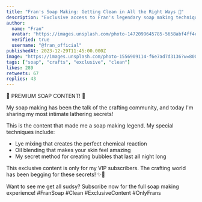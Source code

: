 ```yaml
---
title: "Fran's Soap Making: Getting Clean in All the Right Ways 🧼"
description: "Exclusive access to Fran's legendary soap making techniques"
author:
  name: "Fran"
  avatar: "https://images.unsplash.com/photo-1472099645785-5658abf4ff4e?w=150&h=150&fit=crop&crop=face"
  verified: true
  username: "@fran_official"
publishedAt: 2023-12-29T11:45:00.000Z
image: "https://images.unsplash.com/photo-1556909114-f6e7ad7d3136?w=800&h=400&fit=crop"
tags: ["soap", "crafts", "exclusive", "clean"]
likes: 289
retweets: 67
replies: 43
---
```


🧼 PREMIUM SOAP CONTENT! 🧼

My soap making has been the talk of the crafting community, and today I'm sharing my most intimate lathering secrets!

This is the content that made me a soap making legend. My special techniques include:
- Lye mixing that creates the perfect chemical reaction
- Oil blending that makes your skin feel amazing
- My secret method for creating bubbles that last all night long

This exclusive content is only for my VIP subscribers. The crafting world has been begging for these secrets! ✨🛁

Want to see me get all sudsy? Subscribe now for the full soap making experience! #FranSoap #Clean #ExclusiveContent #OnlyFrans 